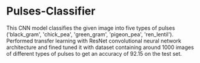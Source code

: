 # Pulses-Classifier
This CNN model classifies the given image into five types of pulses ('black_gram', 'chick_pea', 'green_gram', 'pigeon_pea', 'ren_lentil'). Performed transfer learning with ResNet convolutional neural network architecture and fined tuned it with dataset containing around 1000 images of different types of pulses to get an accuracy of 92.15 on the
test set.
 
